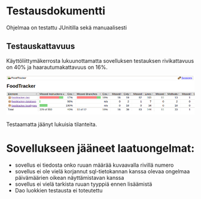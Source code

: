# Testausdokumentti

Ohjelmaa on testattu JUnitilla sekä manuaalisesti

## Testauskattavuus

Käyttöliittymäkerrosta lukuunottamatta sovelluksen testauksen rivikattavuus on 40% ja haarautumakattavuus on 16%.

<img src="https://github.com/lossitomatossi/ot-harjoitustyo/blob/master/dokumentaatio/kuvat/jacoco.png" width="800">

Testaamatta jäänyt lukuisia tilanteita.


# Sovellukseen jääneet laatuongelmat:

- sovellus ei tiedosta onko ruuan määrää kuvaavalla rivillä numero
- sovellus ei ole vielä korjannut sql-tietokannan kanssa olevaa ongelmaa päivämäärien oikean näyttämistavan kanssa
- sovellus ei vielä tarkista ruuan tyyppiä ennen lisäämistä
- Dao luokkien testausta ei toteutettu
